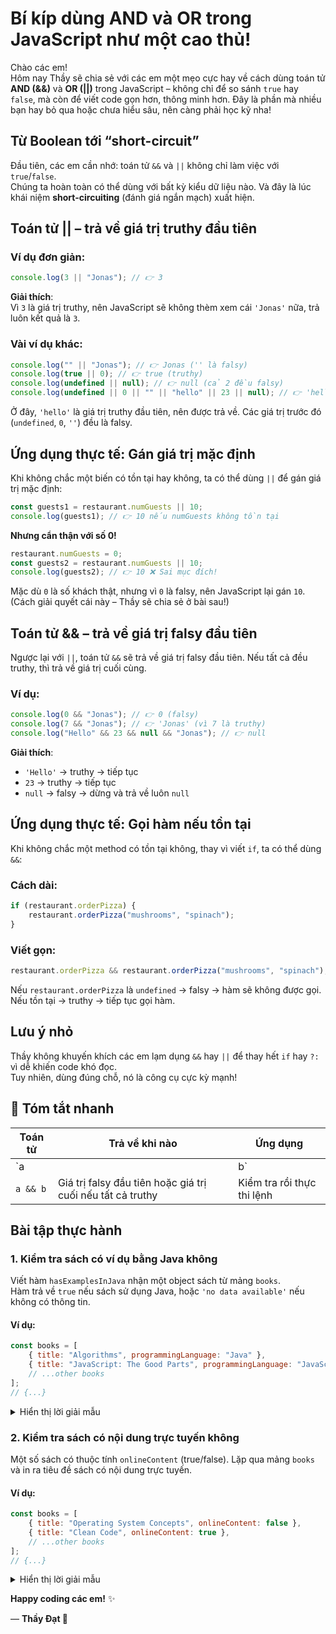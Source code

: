 # Bí kíp dùng AND và OR trong JavaScript như một cao thủ!

Chào các em!  
Hôm nay Thầy sẽ chia sẻ với các em một mẹo cực hay về cách dùng toán tử **AND (&&)** và **OR (||)** trong JavaScript – không chỉ để so sánh `true` hay `false`, mà còn để viết code gọn hơn, thông minh hơn. Đây là phần mà nhiều bạn hay bỏ qua hoặc chưa hiểu sâu, nên càng phải học kỹ nha!

## Từ Boolean tới “short-circuit”

Đầu tiên, các em cần nhớ: toán tử `&&` và `||` không chỉ làm việc với `true`/`false`.  
Chúng ta hoàn toàn có thể dùng với bất kỳ kiểu dữ liệu nào. Và đây là lúc khái niệm **short-circuiting** (đánh giá ngắn mạch) xuất hiện.

## Toán tử || – trả về giá trị truthy đầu tiên

### Ví dụ đơn giản:

```javascript
console.log(3 || "Jonas"); // 👉 3
```

**Giải thích**:  
Vì `3` là giá trị truthy, nên JavaScript sẽ không thèm xem cái `'Jonas'` nữa, trả luôn kết quả là `3`.

### Vài ví dụ khác:

```javascript
console.log("" || "Jonas"); // 👉 Jonas ('' là falsy)
console.log(true || 0); // 👉 true (truthy)
console.log(undefined || null); // 👉 null (cả 2 đều falsy)
console.log(undefined || 0 || "" || "hello" || 23 || null); // 👉 'hello'
```

Ở đây, `'hello'` là giá trị truthy đầu tiên, nên được trả về. Các giá trị trước đó (`undefined`, `0`, `''`) đều là falsy.

## Ứng dụng thực tế: Gán giá trị mặc định

Khi không chắc một biến có tồn tại hay không, ta có thể dùng `||` để gán giá trị mặc định:

```javascript
const guests1 = restaurant.numGuests || 10;
console.log(guests1); // 👉 10 nếu numGuests không tồn tại
```

**Nhưng cẩn thận với số 0!**

```javascript
restaurant.numGuests = 0;
const guests2 = restaurant.numGuests || 10;
console.log(guests2); // 👉 10 ❌ Sai mục đích!
```

Mặc dù `0` là số khách thật, nhưng vì `0` là falsy, nên JavaScript lại gán `10`.  
(Cách giải quyết cái này – Thầy sẽ chia sẻ ở bài sau!)

## Toán tử && – trả về giá trị falsy đầu tiên

Ngược lại với `||`, toán tử `&&` sẽ trả về giá trị falsy đầu tiên. Nếu tất cả đều truthy, thì trả về giá trị cuối cùng.

### Ví dụ:

```javascript
console.log(0 && "Jonas"); // 👉 0 (falsy)
console.log(7 && "Jonas"); // 👉 'Jonas' (vì 7 là truthy)
console.log("Hello" && 23 && null && "Jonas"); // 👉 null
```

**Giải thích**:

-   `'Hello'` → truthy → tiếp tục
-   `23` → truthy → tiếp tục
-   `null` → falsy → dừng và trả về luôn `null`

## Ứng dụng thực tế: Gọi hàm nếu tồn tại

Khi không chắc một method có tồn tại không, thay vì viết `if`, ta có thể dùng `&&`:

### Cách dài:

```javascript
if (restaurant.orderPizza) {
    restaurant.orderPizza("mushrooms", "spinach");
}
```

### Viết gọn:

```javascript
restaurant.orderPizza && restaurant.orderPizza("mushrooms", "spinach");
```

Nếu `restaurant.orderPizza` là `undefined` → falsy → hàm sẽ không được gọi.  
Nếu tồn tại → truthy → tiếp tục gọi hàm.

## Lưu ý nhỏ

Thầy không khuyến khích các em lạm dụng `&&` hay `||` để thay hết `if` hay `?:` vì dễ khiến code khó đọc.  
Tuy nhiên, dùng đúng chỗ, nó là công cụ cực kỳ mạnh!


## 📝 Tóm tắt nhanh

| **Toán tử** | **Trả về khi nào**                                         | **Ứng dụng**               |
|-------------|------------------------------------------------------------|----------------------------|
| `a || b`    | Giá trị truthy đầu tiên hoặc giá trị cuối nếu tất cả falsy  | Gán giá trị mặc định       |
| `a && b`    | Giá trị falsy đầu tiên hoặc giá trị cuối nếu tất cả truthy  | Kiểm tra rồi thực thi lệnh |


## Bài tập thực hành

### 1. Kiểm tra sách có ví dụ bằng Java không

Viết hàm `hasExamplesInJava` nhận một object sách từ mảng `books`.  
Hàm trả về `true` nếu sách sử dụng Java, hoặc `'no data available'` nếu không có thông tin.

#### Ví dụ:

```javascript
const books = [
    { title: "Algorithms", programmingLanguage: "Java" },
    { title: "JavaScript: The Good Parts", programmingLanguage: "JavaScript" },
    // ...other books
];
// {...}
```

<details>
<summary>Hiển thị lời giải mẫu</summary>

```javascript
function hasExamplesInJava(book) {
    return book.programmingLanguage === "Java" || "no data available";
}
console.log(hasExamplesInJava(books[0])); // true
console.log(hasExamplesInJava(books[1])); // 'no data available'
```

</details>

### 2. Kiểm tra sách có nội dung trực tuyến không

Một số sách có thuộc tính `onlineContent` (true/false). Lặp qua mảng `books` và in ra tiêu đề sách có nội dung trực tuyến.

#### Ví dụ:

```javascript
const books = [
    { title: "Operating System Concepts", onlineContent: false },
    { title: "Clean Code", onlineContent: true },
    // ...other books
];
// {...}
```

<details>
<summary>Hiển thị lời giải mẫu</summary>

```javascript
for (let i = 0; i < books.length; i++) {
    books[i].onlineContent && console.log(`"${books[i].title}" provides online content`);
}
// Output: "Clean Code" provides online content
```

</details>

**Happy coding các em!** ✨

— **Thầy Đạt 🧡**
